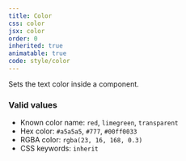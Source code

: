 ```yaml
---
title: Color
css: color
jsx: color
order: 0
inherited: true
animatable: true
code: style/color
---
```


Sets the text color inside a component.

### Valid values

- Known color name: `red`, `limegreen`, `transparent`
- Hex color: `#a5a5a5`, `#777`, `#00ff0033`
- RGBA color: `rgba(23, 16, 168, 0.3)`
- CSS keywords: `inherit`
